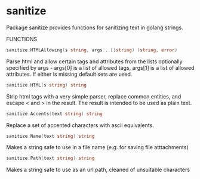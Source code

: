 sanitize
========

Package sanitize provides functions for sanitizing text in golang strings.

FUNCTIONS

```go
sanitize.HTMLAllowing(s string, args...[]string) (string, error)
```

Parse html and allow certain tags and attributes from the lists optionally specified by args - args[0] is a list of allowed tags, args[1] is a list of allowed attributes. If either is missing default sets are used. 



```go
sanitize.HTML(s string) string
```

Strip html tags with a very simple parser, replace common entities, and escape < and > in the result. The result is intended to be used as plain text. 



```go
sanitize.Accents(text string) string
```

Replace a set of accented characters with ascii equivalents.


```go
sanitize.Name(text string) string
```

Makes a string safe to use in a file name (e.g. for saving file atttachments)


```go
sanitize.Path(text string) string
```

Makes a string safe to use as an url path, cleaned of unsuitable characters

